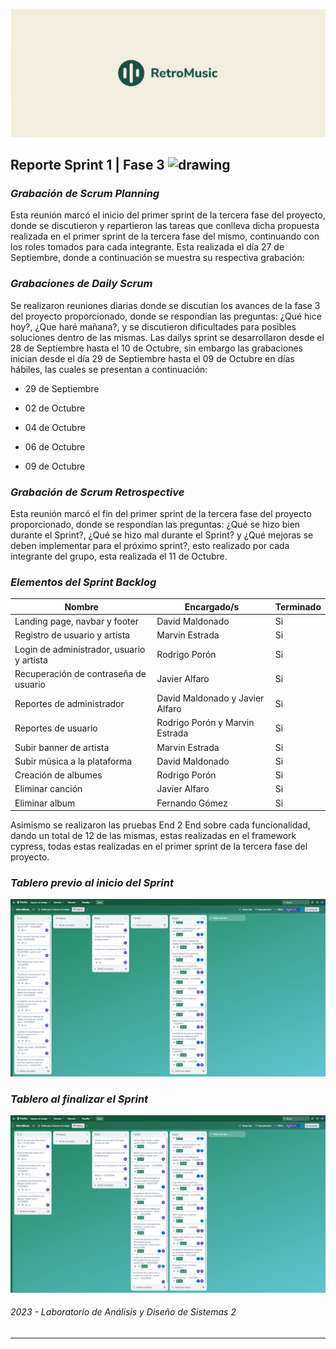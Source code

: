 ![Net Image](banner.jpg "Banner | RetroMusic")

## Reporte Sprint 1 | Fase 3 <img src="https://media.tenor.com/dHk-LfzHrtwAAAAi/linux-computer.gif" alt="drawing" width="30"/>

### _Grabación de Scrum Planning_
Esta reunión marcó el inicio del primer sprint de la tercera fase del proyecto, donde se discutieron y repartieron las tareas que conlleva dicha propuesta realizada en el primer sprint de la tercera fase del mismo, continuando con los roles tomados para cada integrante. Esta realizada el día 27 de Septiembre, donde a continuación se muestra su respectiva grabación:


### _Grabaciones de Daily Scrum_
Se realizaron reuniones diarias donde se discutían los avances de la fase 3 del proyecto proporcionado, donde se respondían las preguntas: ¿Qué hice hoy?, ¿Que haré mañana?, y se discutieron dificultades para posibles soluciones dentro de las mismas. Las dailys sprint se desarrollaron desde el 28 de Septiembre hasta el 10 de Octubre, sin embargo las grabaciones inician desde el día 29 de Septiembre hasta el 09 de Octubre en días hábiles, las cuales se presentan a continuación:


- 29 de Septiembre


- 02 de Octubre


- 04 de Octubre


- 06 de Octubre


- 09 de Octubre


### _Grabación de Scrum Retrospective_
Esta reunión marcó el fin del primer sprint de la tercera fase del proyecto proporcionado, donde se respondían las preguntas: ¿Qué se hizo bien durante el Sprint?, ¿Qué se hizo mal durante el Sprint? y ¿Qué mejoras se deben implementar para el próximo sprint?, esto realizado por cada integrante del grupo, esta realizada el 11 de Octubre.


### _Elementos del Sprint Backlog_

| Nombre | Encargado/s  | Terminado |
| ------ | ------------ | --------- | 
| Landing page, navbar y footer | David Maldonado | Si |
| Registro de usuario y artista | Marvin Estrada | Si |
| Login de administrador, usuario y artista | Rodrigo Porón | Si |
| Recuperación de contraseña de usuario | Javier Alfaro | Si |
| Reportes de administrador | David Maldonado y Javier Alfaro | Si |
| Reportes de usuario | Rodrigo Porón y Marvin Estrada | Si |
| Subir banner de artista | Marvin Estrada | Si |
| Subir música a la plataforma | David Maldonado | Si |
| Creación de albumes | Rodrigo Porón | Si |
| Eliminar canción | Javier Alfaro | Si |
| Eliminar album | Fernando Gómez | Si |

Asimismo se realizaron las pruebas End 2 End sobre cada funcionalidad, dando un total de 12 de las mismas, estas realizadas en el framework cypress, todas estas realizadas en el primer sprint de la tercera fase del proyecto.

### _Tablero previo al inicio del Sprint_
![Before](beforeTable.png)

### _Tablero al finalizar el Sprint_
![After](afterTable.png)

###### _2023 - Laboratorio de Análisis y Diseño de Sistemas 2_
---